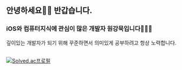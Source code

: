 ## 안녕하세요👋🏻 반갑습니다.
### iOS와 컴퓨터지식에 관심이 많은 개발자 원강묵입니다🧑🏻‍💻
깊이있는 개발자가 되기 위해 꾸준하면서 의미있게 공부하려고 항상 노력합니다.
##
[![Solved.ac프로필](http://mazassumnida.wtf/api/v2/generate_badge?boj=rkdanr1714)](https://solved.ac/rkdanr1714)
